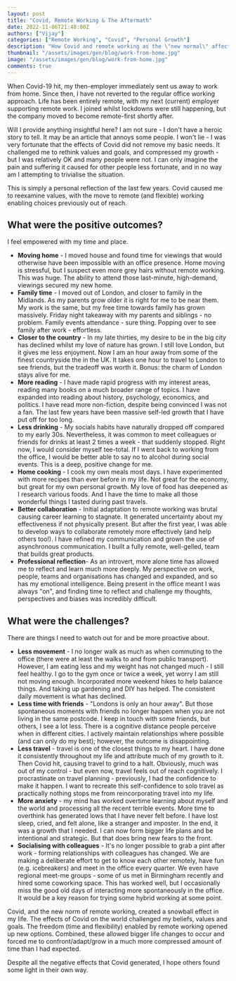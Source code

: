 ```yaml
---
layout: post
title: "Covid, Remote Working & The Aftermath"
date: 2022-11-06T21:48:00Z
authors: ["Vijay"]
categories: ["Remote Working", "Covid", "Personal Growth"]
description: "How Covid and remote working as the \"new normal\" affected my life"
thumbnail: "/assets/images/gen/blog/work-from-home.jpg"
image: "/assets/images/gen/blog/work-from-home.jpg"
comments: true
---
```


When Covid-19 hit, my then-employer immediately sent us away to work from home. Since then, I have not reverted to the regular office working approach. Life has been entirely remote, with my next (current) employer supporting remote work. I joined whilst lockdowns were still happening, but the company moved to become remote-first shortly after.

Will I provide anything insightful here? I am not sure - I don't have a heroic story to tell. It may be an article that annoys some people. I won't lie - I was very fortunate that the effects of Covid did not remove my basic needs. It challenged me to rethink values and goals, and compressed my growth - but I was relatively OK and many people were not. I can only imagine the pain and suffering it caused for other people less fortunate, and in no way am I attempting to trivialise the situation.

This is simply a personal reflection of the last few years. Covid caused me to reexamine values, with the move to remote (and flexible) working enabling choices previously out of reach. 

## What were the positive outcomes?
I feel empowered with my time and place.
- **Moving home** - I moved house and found time for viewings that would otherwise have been impossible with an office presence. Home moving is stressful, but I suspect even more grey hairs without remote working. This was huge. The ability to attend those last-minute, high-demand, viewings secured my new home.
- **Family time** - I moved out of London, and closer to family in the Midlands. As my parents grow older it is right for me to be near them. My work is the same, but my free time towards family has grown massively. Friday night takeaway with my parents and siblings - no problem. Family events attendance - sure thing. Popping over to see family after work - effortless.
- **Closer to the country** - In my late thirties, my desire to be in the big city has declined whilst my love of nature has grown. I still love London, but it gives me less enjoyment. Now I am an hour away from some of the finest countryside the in the UK. It takes one hour to travel to London to see friends, but the tradeoff was worth it. Bonus: the charm of London stays alive for me.
- **More reading** - I have made rapid progress with my interest areas, reading many books on a much broader range of topics. I have expanded into reading about history, psychology, economics, and politics. I have read more non-fiction, despite being convinced I was not a fan. The last few years have been massive self-led growth that I have put off for too long.
- **Less drinking** - My socials habits have naturally dropped off compared to my early 30s. Nevertheless, it was common to meet colleagues or friends for drinks at least 2 times a week - that suddenly stopped. Right now, I would consider myself tee-total. If I went back to working from the office, I would be better able to say no to alcohol during social events. This is a deep, positive change for me.
- **Home cooking** - I cook my own meals most days. I have experimented with more recipes than ever before in my life. Not great for the economy, but great for my own personal growth. My love of food has deepened as I research various foods. And I have the time to make all those wonderful things I tasted during past travels.
- **Better collaboration** - Initial adaptation to remote working was brutal causing career learning to stagnate. It generated uncertainty about my effectiveness if not physically present. But after the first year, I was able to develop ways to collaborate remotely more effectively (and help others too!). I have refined my communication and grown the use of asynchronous communication. I built a fully remote, well-gelled, team that builds great products.
- **Professional reflection**- As an introvert, more alone time has allowed me to reflect and learn much more deeply. My perspective on work, people, teams and organisations has changed and expanded, and so has my emotional intelligence. Being present in the office meant I was always "on", and finding time to reflect and challenge my thoughts, perspectives and biases was incredibly difficult.

## What were the challenges?
There are things I need to watch out for and be more proactive about.
- **Less movement** - I no longer walk as much as when commuting to the office (there were at least the walks to and from public transport). However, I am eating less and my weight has not changed much - I still feel healthy. I go to the gym once or twice a week, yet worry I am still not moving enough. Incorporated more weekend hikes to help balance things. And taking up gardening and DIY has helped. The consistent daily movement is what has declined.
- **Less time with friends** - "Londons is only an hour away". But those spontaneous moments with friends no longer happen when you are not living in the same postcode. I keep in touch with some friends, but others, I see a lot less. There is a cognitive distance people perceive when in different cities. I actively maintain relationships where possible (and can only do my best); however, the outcome is disappointing.
- **Less travel** - travel is one of the closest things to my heart. I have done it consistently throughout my life and attribute much of my growth to it. Then Covid hit, causing travel to grind to a halt. Obviously, much was out of my control - but even now, travel feels out of reach cognitively. I procrastinate on travel planning - previously, I had the confidence to make it happen. I want to recreate this self-confidence to solo travel as practically nothing stops me from reincorporating travel into my life.
- **More anxiety** - my mind has worked overtime learning about myself and the world and processing all the recent terrible events. More time to overthink has generated lows that I have never felt before. I have lost sleep, cried, and felt alone, like a stranger and imposter. In the end, it was a growth that I needed. I can now form bigger life plans and be intentional and strategic. But that does bring new fears to the front.
- **Socialising with colleagues** - It's no longer possible to grab a pint after work - forming relationships with colleagues has changed. We are making a deliberate effort to get to know each other remotely, have fun (e.g. icebreakers) and meet in the office every quarter. We even have regional meet-me groups - some of us met in Birmingham recently and hired some coworking space. This has worked well, but I occasionally miss the good old days of interacting more spontaneously in the office. It would be a key reason for trying some hybrid working at some point.

Covid, and the new norm of remote working, created a snowball effect in my life. The effects of Covid on the world challenged my beliefs, values and goals. The freedom (time and flexibility) enabled by remote working opened up new options. Combined, these allowed bigger life changes to occur and forced me to confront/adapt/grow in a much more compressed amount of time than I had expected.

Despite all the negative effects that Covid generated, I hope others found some light in their own way.
